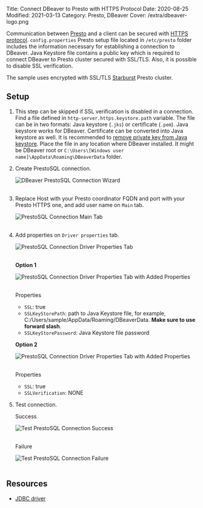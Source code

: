Title: Connect DBeaver to Presto with HTTPS Protocol
Date: 2020-08-25
Modified: 2021-03-13
Category: Presto, DBeaver
Cover: /extra/dbeaver-logo.png

Communication between [Presto](https://prestodb.io/) and a client can be secured with [HTTPS protocol](https://prestodb.io/docs/current/security/internal-communication.html). `config.properties` Presto setup file located in `/etc/presto` folder includes the information necessary for establishing a connection to DBeaver. Java Keystore file contains a public key which is required to connect DBeaver to Presto cluster secured with SSL/TLS. Also, it is possible to disable SSL verification.

The sample uses encrypted with SSL/TLS [Starburst](https://www.starburstdata.com/) Presto cluster.

## Setup

1. This step can be skipped if SSL verification is disabled in a connection. Find a file defined in `http-server.https.keystore.path` variable. The file can be in two formats: Java keystore (`.jks`) or certificate (`.pem`). Java keystore works for DBeaver. Certificate can be converted into Java keystore as well. It is recommended to [remove private key from Java keystore]({filename}/articles/remove-private-key-java-keystore.md). Place the file in any location where DBeaver installed. It might be DBeaver root or `C:\Users\[Windows user name]\AppData\Roaming\DBeaverData` folder. 

2. Create PrestoSQL connection.

    ![DBeaver PrestoSQL Connection Wizard]({static}/images/connect-dbeaver-presto-https-protocol/dbeaver-prestosql-connection-wizard.png)</br></br>

3. Replace Host with your Presto coordinator FQDN and port with your Presto HTTPS one, and add user name on `Main` tab.

    ![PrestoSQL Connection Main Tab]({static}/images/connect-dbeaver-presto-https-protocol/prestosql-connection-main-tab.png)</br></br>

4. Add properties on `Driver properties` tab.

    ![PrestoSQL Connection Driver Properties Tab]({static}/images/connect-dbeaver-presto-https-protocol/prestosql-connection-driver-properties-tab.png)</br></br>

    **Option 1**

    ![PrestoSQL Connection Driver Properties Tab with Added Properties]({static}/images/connect-dbeaver-presto-https-protocol/prestosql-connection-driver-properties-tab-with-properties.png)</br></br>

    Properties

    * `SSL`: true
    * `SSLKeyStorePath`: path to Java Keystore file, for example, C:/Users/sample/AppData/Roaming/DBeaverData. **Make sure to use forward slash**.
    * `SSLKeyStorePassword`: Java Keystore file password

    **Option 2**

    ![PrestoSQL Connection Driver Properties Tab with Added Properties]({static}/images/connect-dbeaver-presto-https-protocol/prestosql-connection-driver-properties-tab-with-properties2.png)</br></br>

    Properties

    * `SSL`: true
    * `SSLVerification`: NONE

5. Test connection.

    Success

    ![Test PrestoSQL Connection Success]({static}/images/connect-dbeaver-presto-https-protocol/test-prestosql-connection-success.png)</br></br>

    Failure

    ![Test PrestoSQL Connection Failure]({static}/images/connect-dbeaver-presto-https-protocol/test-prestosql-connection-failure.png)</br></br>

## Resources

* [JDBC driver](https://trino.io/docs/current/installation/jdbc.html)
